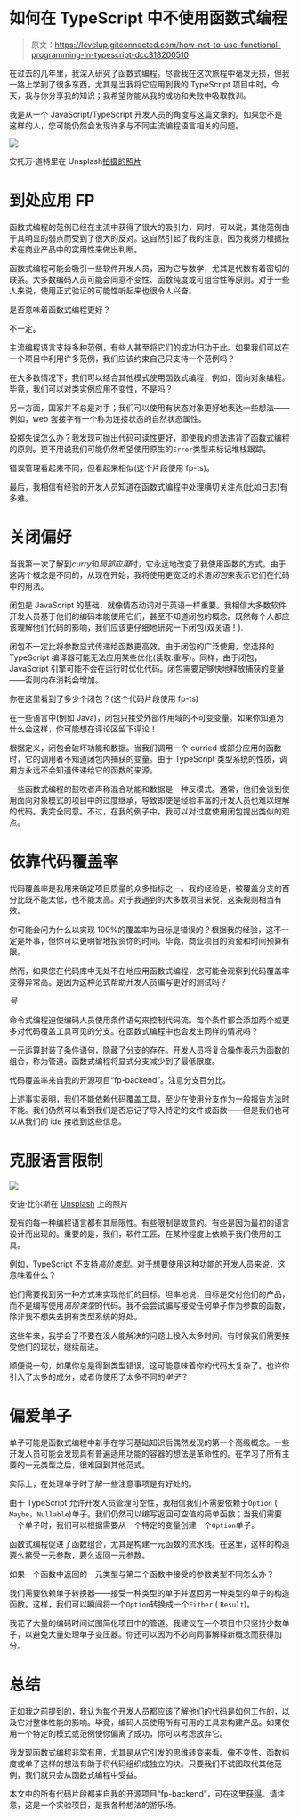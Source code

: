 # 如何在 TypeScript 中不使用函数式编程

> 原文：<https://levelup.gitconnected.com/how-not-to-use-functional-programming-in-typescript-dcc318200510>

在过去的几年里，我深入研究了函数式编程。尽管我在这次旅程中毫发无损，但我一路上学到了很多东西，尤其是当我将它应用到我的 TypeScript 项目中时。今天，我与你分享我的知识；我希望你能从我的成功和失败中吸取教训。

我是从一个 JavaScript/TypeScript 开发人员的角度写这篇文章的。如果您不是这样的人，您可能仍然会发现许多与不同主流编程语言相关的问题。

![](img/850d01775b29b64b265004ed8293739a.png)

安托万·道特里在 Unsplash[拍摄的照片](https://unsplash.com?utm_source=medium&utm_medium=referral)

# 到处应用 FP

函数式编程的范例已经在主流中获得了很大的吸引力，同时，可以说，其他范例由于其明显的弱点而受到了很大的反对。这自然引起了我的注意，因为我努力根据技术在商业产品中的实用性来做出判断。

函数式编程可能会吸引一些软件开发人员，因为它与数学，尤其是代数有着密切的联系。大多数编码人员可能会同意不变性、函数纯度或可组合性等原则。对于一些人来说，使用正式验证的可能性听起来也很令人兴奋。

是否意味着函数式编程更好？

不一定。

主流编程语言支持多种范例，有些人甚至将它们的成功归功于此。如果我们可以在一个项目中利用许多范例，我们应该约束自己只支持一个范例吗？

在大多数情况下，我们可以结合其他模式使用函数式编程，例如，面向对象编程。毕竟，我们可以对类实例应用不变性，不是吗？

另一方面，国家并不总是对手；我们可以使用有状态对象更好地表达一些想法——例如，web 套接字有一个称为连接状态的自然状态属性。

投掷失误怎么办？我发现可抛出代码可读性更好，即使我的想法违背了函数式编程的原则。更不用说我们可能仍然希望使用原生的`Error`类型来标记堆栈跟踪。

错误管理看起来不同，但看起来相似(这个片段使用 fp-ts)。

最后，我相信有经验的开发人员知道在函数式编程中处理横切关注点(比如日志)有多难。

# **关闭偏好**

当我第一次了解到*curry*和*局部应用*时，它永远地改变了我使用函数的方式。由于这两个概念是不同的，从现在开始，我将使用更宽泛的术语*闭包*来表示它们在代码中的用法。

闭包是 JavaScript 的基础，就像情态动词对于英语一样重要。我相信大多数软件开发人员基于他们的编码本能使用它们，甚至不知道闭包的概念。既然每个人都应该理解他们代码的影响，我们应该更仔细地研究一下闭包(双关语！).

闭包不一定比将参数显式传递给函数更高效。由于闭包的广泛使用，您选择的 TypeScript 编译器可能无法应用某些优化(读取:重写)。同样，由于闭包，JavaScript 引擎可能不会在运行时优化代码。闭包需要足够快地释放捕获的变量——否则内存消耗会增加。

你在这里看到了多少个闭包？(这个代码片段使用 fp-ts)

在一些语言中(例如 Java)，闭包只接受外部作用域的不可变变量。如果你知道为什么会这样，你可能想在评论区留下评论！

根据定义，闭包会破坏功能和数据。当我们调用一个 curried 或部分应用的函数时，它的调用者不知道闭包内捕获的变量。由于 TypeScript 类型系统的性质，调用方永远不会知道传递给它的函数的来源。

一些函数式编程的鼓吹者声称混合功能和数据是一种反模式。通常，他们会谈到使用面向对象模式的项目中的过度继承，导致即使是经验丰富的开发人员也难以理解的代码。我完全同意。不过，在我的例子中，我可以对过度使用闭包提出类似的观点。

# **依靠代码覆盖率**

代码覆盖率是我用来确定项目质量的众多指标之一。我的经验是，被覆盖分支的百分比既不能太低，也不能太高。对于我遇到的大多数项目来说，这条规则相当有效。

你可能会问为什么以实现 100%的覆盖率为目标是错误的？根据我的经验，这不一定是坏事，但你可以更明智地投资你的时间。毕竟，商业项目的资金和时间预算有限。

然而，如果您在代码库中无处不在地应用函数式编程，您可能会观察到代码覆盖率变得异常高。是因为这种范式帮助开发人员编写更好的测试吗？

*号*

命令式编程迫使编码人员使用条件语句来控制代码流。每个条件都会添加两个或更多对代码覆盖工具可见的分支。在函数式编程中也会发生同样的情况吗？

一元运算封装了条件语句，隐藏了分支的存在。开发人员将复合操作表示为函数的组合，称为管道。函数式编程将显式分支减少到了最低限度。

代码覆盖率来自我的开源项目“fp-backend”。注意分支百分比。

上述事实表明，我们不能依赖代码覆盖工具，至少在使用分支作为一般报告方法时不能。我们仍然可以看到我们是否忘记了导入特定的文件或函数——但是我们也可以从我们的 ide 接收到这些信息。

# **克服语言限制**

![](img/ac5405a702877d705be386b7ab1303db.png)

安迪·比尔斯在 [Unsplash](https://unsplash.com?utm_source=medium&utm_medium=referral) 上的照片

现有的每一种编程语言都有其局限性。有些限制是故意的。有些是因为最初的语言设计而出现的。重要的是，我们，软件工匠，在某种程度上依赖于我们使用的工具。

例如，TypeScript 不支持*高阶类型*。对于想要使用这种功能的开发人员来说，这意味着什么？

他们需要找到另一种方式来实现他们的目标。坦率地说，目标是交付他们的产品，而不是编写使用*高阶类型*的代码。我不会尝试编写接受任何单子作为参数的函数，除非我不想失去拥有类型系统的好处。

这些年来，我学会了不要在没人能解决的问题上投入太多时间。有时候我们需要接受他们的现状，继续前进。

顺便说一句，如果你总是得到类型错误，这可能意味着你的代码太复杂了。也许你引入了太多的成分，或者你使用了太多不同的*单子*？

# **偏爱单子**

单子可能是函数式编程中新手在学习基础知识后偶然发现的第一个高级概念。一些开发人员可能会发现具有普遍适用功能的容器的想法是革命性的。在学习了所有主要的一元类型之后，很难回到其他范式。

实际上，在处理单子时了解一些注意事项是有好处的。

由于 TypeScript 允许开发人员管理可空性，我相信我们不需要依赖于`Option` ( `Maybe`，`Nullable`)单子。我们仍然可以编写返回可空值的简单函数；当我们需要一个单子时，我们可以根据需要从一个特定的变量创建一个`Option`单子。

函数式编程促进了函数组合，尤其是构建一元函数的流水线。在这里，这样的构造要么接受一元参数，要么返回一元参数。

如果一个函数中返回的一元类型与第二个函数中接受的参数类型不同怎么办？

我们需要依赖单子转换器——接受一种类型的单子并返回另一种类型的单子的构造函数。这样，我们可以瞬间将一个`Option`转换成一个`Either` ( `Result`)。

我花了大量的编码时间试图简化项目中的管道。我建议在一个项目中只坚持少数单子，以避免大量处理单子变压器。你还可以因为不必向同事解释新概念而获得加分。

# **总结**

正如我之前提到的，我认为每个开发人员都应该了解他们的代码是如何工作的，以及它对整体性能的影响。毕竟，编码人员使用所有可用的工具来构建产品。如果使用一个特定的模式或范例使你偏离了成功，你可以考虑放弃它。

我发现函数式编程非常有用，尤其是从它引发的思维转变来看。像不变性、函数纯度或单子这样的想法有助于将代码组织成独立的块。只要我们不试图取代其他范例，我们就只会从函数式编程中受益。

本文中的所有代码片段都来自我的开源项目“fp-backend”，可在这里[获得](https://github.com/grzpab/fp-backend)。请注意，这是一个实验项目，是我各种想法的游乐场。